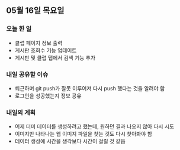 ## 05월 16일 목요일

### 오늘 한 일
- 클럽 페이지 정보 출력
- 게시판 조회수 기능 업데이트
- 게시판 및 클럽 탭에서 검색 기능 추가

### 내일 공유할 이슈
- 퇴근하며 git push가 잘못 이루어져 다시 push 했다는 것을 알려야 함
- 로그인을 성공했는지 정보 공유


### 내일의 계획
- 어제 더미 데이터를 생성하려고 했는데, 원하던 결과 나오지 않아 다시 시도
- 이미지만 나타나는 웹 이미지 파일을 찾는 것도 다시 찾아봐야 함
- 데이터 생성에 시간을 생각보다 시간이 걸릴 것 같음
